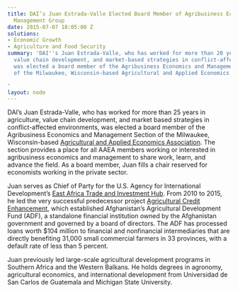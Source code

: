 ```yaml
---
title: DAI’s Juan Estrada-Valle Elected Board Member of Agribusiness Economics and
  Management Group
date: 2015-07-07 18:05:00 Z
solutions:
- Economic Growth
- Agriculture and Food Security
summary: 'DAI''s Juan Estrada-Valle, who has worked for more than 20 years in agriculture,
  value chain development, and market-based strategies in conflict-affected environments,
  was elected a board member of the Agribusiness Economics and Management Section
  of the Milwaukee, Wisconsin-based Agricultural and Applied Economics Association.

'
layout: node
---
```


DAI’s Juan Estrada-Valle, who has worked for more than 25 years in agriculture, value chain development, and market based strategies in conflict-affected environments, was elected a board member of the Agribusiness Economics and Management Section of the Milwaukee, Wisconsin-based [Agricultural and Applied Economics Association](https://www.aaea.org/). The section provides a place for all AAEA members working or interested in agribusiness economics and management to share work, learn, and advance the field. As a board member, Juan fills a chair reserved for economists working in the private sector. 

Juan serves as Chief of Party for the U.S. Agency for International Development’s [East Africa Trade and Investment Hub](https://www.dai.com/our-work/projects/east-africa-trade-and-investment-hub-tih). From 2010­­ to 2015, he led the very successful predecessor project [Agricultural Credit Enhancement](https://www.dai.com/our-work/projects/afghanistan-agricultural-credit-enhancement-program-i-ii-ace), which established Afghanistan’s Agricultural Development Fund (ADF), a standalone financial institution owned by the Afghanistan government and governed by a board of directors. The ADF has processed loans worth $104 million to financial and nonfinancial intermediaries that are directly benefiting 31,000 small commercial farmers in 33 provinces, with a default rate of less than 5 percent.

Juan previously led large-scale agricultural development programs in Southern Africa and the Western Balkans. He holds degrees in agronomy, agricultural economics, and international development from Universidad de San Carlos de Guatemala and Michigan State University.